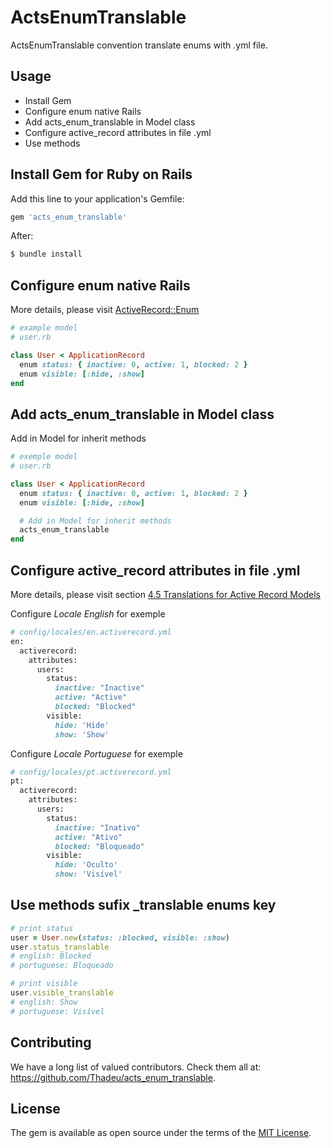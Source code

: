 # ActsEnumTranslable
ActsEnumTranslable convention translate enums with .yml file.

## Usage
* Install Gem
* Configure enum native Rails
* Add acts_enum_translable in Model class
* Configure active_record attributes in file .yml
* Use methods

## Install Gem for Ruby on Rails
Add this line to your application's Gemfile:

```ruby
gem 'acts_enum_translable'
```

After:
```bash
$ bundle install
```

## Configure enum native Rails
More details, please visit [ActiveRecord::Enum](http://api.rubyonrails.org/classes/ActiveRecord/Enum.html)

```ruby
# example model
# user.rb

class User < ApplicationRecord
  enum status: { inactive: 0, active: 1, blocked: 2 }
  enum visible: [:hide, :show]
end
```
## Add acts_enum_translable in Model class

Add in Model for inherit methods

```ruby
# exemple model
# user.rb

class User < ApplicationRecord
  enum status: { inactive: 0, active: 1, blocked: 2 }
  enum visible: [:hide, :show]

  # Add in Model for inherit methods
  acts_enum_translable
end
```

## Configure active_record attributes in file .yml

More details, please visit section [4.5 Translations for Active Record Models](http://guides.rubyonrails.org/i18n.html#translations-for-active-record-models)

Configure *Locale English* for exemple

```ruby
# config/locales/en.activerecord.yml
en:
  activerecord:
    attributes:
      users:
        status:
          inactive: "Inactive"
          active: "Active"
          blocked: "Blocked"
        visible:
          hide: 'Hide'
          show: 'Show'
```

Configure *Locale Portuguese* for exemple

```ruby
# config/locales/pt.activerecord.yml
pt:
  activerecord:
    attributes:
      users:
        status:
          inactive: "Inativo"
          active: "Ativo"
          blocked: "Bloqueado"
        visible:
          hide: 'Oculto'
          show: 'Visível'
```

## Use methods sufix _translable enums key
```ruby
# print status
user = User.new(status: :blocked, visible: :show)
user.status_translable
# english: Blocked
# portuguese: Bloqueado

# print visible
user.visible_translable
# english: Show
# portuguese: Visível
```

## Contributing

We have a long list of valued contributors. Check them all at: https://github.com/Thadeu/acts_enum_translable.

## License
The gem is available as open source under the terms of the [MIT License](http://opensource.org/licenses/MIT).
